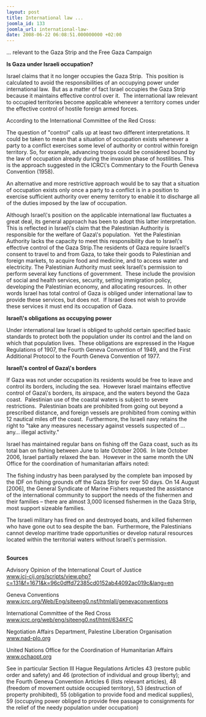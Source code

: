 ```yaml
---
layout: post
title: International law ...
joomla_id: 133
joomla_url: international-law-
date: 2008-06-22 06:08:51.000000000 +02:00
---
```

<p>... relevant to the Gaza Strip and the Free Gaza Campaign </p><p><strong>Is Gaza under Israeli occupation?</strong> </p><p>Israel claims that it no longer occupies the Gaza Strip.&nbsp; This position is calculated to avoid the responsibilities of an occupying power under international law.&nbsp; But as a matter of fact Israel occupies the Gaza Strip because it maintains effective control over it.&nbsp; The international law relevant to occupied territories become applicable whenever a territory comes under the effective control of hostile foreign armed forces.</p><p>According to the International Committee of the Red Cross: </p><p>The question of &quot;control&quot; calls up at least two different interpretations. It could be taken to mean that a situation of occupation exists whenever a party to a conflict exercises some level of authority or control within foreign territory. So, for example, advancing troops could be considered bound by the law of occupation already during the invasion phase of hostilities. This is the approach suggested in the ICRC\'s Commentary to the Fourth Geneva Convention (1958).&nbsp; </p><p>An alternative and more restrictive approach would be to say that a situation of occupation exists only once a party to a conflict is in a position to exercise sufficient authority over enemy territory to enable it to discharge all of the duties imposed by the law of occupation. </p><p>Although Israel\'s position on the applicable international law fluctuates a great deal, its general approach has been to adopt this latter interpretation.&nbsp; This is reflected in Israel\'s claim that the Palestinian Authority is responsible for the welfare of Gaza\'s population.&nbsp; Yet the Palestinian Authority lacks the capacity to meet this responsibility due to Israel\'s effective control of the Gaza Strip.The residents of Gaza require Israel\'s consent to travel to and from Gaza, to take their goods to Palestinian and foreign markets, to acquire food and medicine, and to access water and electricity. The Palestinian Authority must seek Israel\'s permission to perform several key functions of government.&nbsp; These include the provision of social and health services, security, setting immigration policy, developing the Palestinian economy, and allocating resources.&nbsp; In other words Israel has total control of Gaza is obliged under international law to provide these services, but does not.&nbsp; If Israel does not wish to provide these services it must end its occupation of Gaza.</p><p><strong>Israel\'s obligations as occupying power </strong></p><p>Under international law Israel is obliged to uphold certain specified basic standards to protect both the population under its control and the land on which that population lives.&nbsp; These obligations are expressed in the Hague Regulations of 1907, the Fourth Geneva Convention of 1949, and the First Additional Protocol to the Fourth Geneva Convention of 1977.</p><p><strong>Israel\'s control of Gaza\'s borders </strong></p><p>If Gaza was not under occupation its residents would be free to leave and control its borders, including the sea.&nbsp; However Israel maintains effective control of Gaza\'s borders, its airspace, and the waters beyond the Gaza coast.&nbsp; Palestinian use of the coastal waters is subject to severe restrictions.&nbsp; Palestinian boats are prohibited from going out beyond a prescribed distance, and foreign vessels are prohibited from coming within 12 nautical miles off the coast.&nbsp; Furthermore, the Israeli navy retains the right to &quot;take any measures necessary against vessels suspected of &hellip; any&hellip; illegal activity.&quot;</p><p>Israel has maintained regular bans on fishing off the Gaza coast, such as its total ban on fishing between June to late October 2006.&nbsp; In late October 2006, Israel partially relaxed the ban.&nbsp; However in the same month the UN Office for the coordination of humanitarian affairs noted:</p><p>The fishing industry has been paralysed by the complete ban imposed by the IDF on fishing grounds off the Gaza Strip for over 50 days. On 14 August [2006], the General Syndicate of Marine Fishers requested the assistance of the international community to support the needs of the fishermen and their families &ndash; there are almost 3,000 licensed fishermen in the Gaza Strip, most support sizeable families.</p><p>The Israeli military has fired on and destroyed boats, and killed fishermen who have gone out to sea despite the ban.&nbsp; Furthermore, the Palestinians cannot develop maritime trade opportunities or develop natural resources located within the territorial waters without Israel\'s permission.<br />&nbsp;&nbsp; </p><p><strong>Sources </strong></p><p>Advisory Opinion of the International Court of Justice <br /><a href="http://www.icj-cij.org/scripts/view.php?c=131&f=1671&k=96c0dffd72385cd0152ab44092ac019c&lang=en" target="_blank">www.icj-cij.org/scripts/view.php?c=131&amp;f=1671&amp;k=96c0dffd72385cd0152ab44092ac019c&amp;lang=en</a></p><p>Geneva Conventions <br /><a href="http://www.icrc.org/Web/Eng/siteeng0.nsf/htmlall/genevaconventions" target="_blank">www.icrc.org/Web/Eng/siteeng0.nsf/htmlall/genevaconventions</a></p><p>International Committee of the Red Cross <br /><a href="http://www.icrc.org/web/eng/siteeng0.nsf/html/634KFC" target="_blank">www.icrc.org/web/eng/siteeng0.nsf/html/634KFC</a></p><p>Negotiation Affairs Department, Palestine Liberation Organisation <br /><a href="http://www.nad-plo.org/" target="_blank">www.nad-plo.org</a></p><p>United Nations Office for the Coordination of Humanitarian Affairs <br /><a href="http://www.ochaopt.org/" target="_blank">www.ochaopt.org</a></p><p>See in particular Section III Hague Regulations Articles 43 (restore public order and safety) and 46 (protection of individual and group liberty); and the Fourth Geneva Convention Articles 6 (lists relevant articles), 48 (freedom of movement outside occupied territory), 53 (destruction of property prohibited), 55 (obligation to provide food and medical supplies), 59 (occupying power obliged to provide free passage to consignments for the relief of the needy population under occupation)</p><p>&nbsp;</p>
